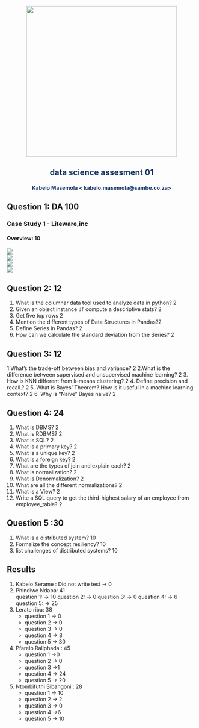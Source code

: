 <p align="center" style="background-color:"><img src="https://www.theworkspace.co.za/wp-content/uploads/2020/10/Sambe-Consulting-logo-800x600.png"  width="400"></p>

<p align="center"><h2 style="color: #193967; text-align: center">
    data science assesment 01
</h2></p>
<p align="center"><h4 style="color: #193967; text-align: center">
    Kabelo Masemola < kabelo.masemola@sambe.co.za>
</h4></p>


## Question 1: DA 100 
### Case Study 1 - Liteware,inc 

#### Overview: 10 

<img src="https://raw.githubusercontent.com/sambe-consulting/notes/master/tests/q1_p1.png?token=ASI6IMWP7G47Q5LLYFCICJ3A6F4LG" /><br>
<img src="https://raw.githubusercontent.com/sambe-consulting/notes/master/tests/q1_p2.png?token=ASI6IMT2RUHDIMOYJXGXCBTA6F4OA" /><br>
<img src="https://raw.githubusercontent.com/sambe-consulting/notes/master/tests/q1_p3.png?token=ASI6IMVD7YNSZIT56T7OWW3A6F4QI" /><br>
<img src="https://raw.githubusercontent.com/sambe-consulting/notes/master/tests/q1_p4.png?token=ASI6IMRRK6LW6NRVOGRQKDTA6F4R4" /><br>


## Question 2: 12 

1. What is the columnar data tool used to analyze data in python? 2
2. Given an object instance `df` compute a descriptive stats? 2
3. Get five top rows 2
4. Mention the different types of Data Structures in Pandas?2
5. Define Series in Pandas? 2 
6.  How can we calculate the standard deviation from the Series? 2

## Question 3: 12 
1.What’s the trade-off between bias and variance? 2
2.What is the difference between supervised and unsupervised machine learning? 2
3. How is KNN different from k-means clustering? 2
4.  Define precision and recall.? 2
5. What is Bayes’ Theorem? How is it useful in a machine learning context? 2
6. Why is “Naive” Bayes naive? 2

## Question 4: 24
1.  What is DBMS? 2 
2.  What is RDBMS? 2 
3.  What is SQL? 2
4.  What is a primary key? 2 
5.  What is a unique key? 2 
6.  What is a foreign key? 2 
7.  What are the types of join and explain each? 2 
8.  What is normalization? 2 
9.  What is Denormalization? 2 
10. What are all the different normalizations? 2 
11. What is a View? 2 
12. Write a SQL query to get the third-highest salary of an employee from employee_table? 2

## Question 5 :30 
1. What is a distributed system?  10 
2. Formalize the concept resiliency? 10 
3. list challenges of distributed systems? 10 

## Results 
1. Kabelo Serame : Did not write test -> 0
2. Phindiwe Ndaba: 41  
   question 1: -> 10 
   question 2: -> 0 
   question 3: ->  0 
   question 4: -> 6
   question 5: -> 25 
3. Lerato riba: 38
   - question 1 -> 0 
   - question 2 -> 0
   - question 3 -> 0 
   - question 4 -> 8 
   - question 5 -> 30 
4. Pfarelo Raliphada : 45
   - question 1 ->0 
   - question 2 -> 0 
   - question 3 ->1 
   - question 4 -> 24 
   - question 5 -> 20 
5. Ntombifuthi Sibangoni : 28 
   - question 1 -> 10 
   - question 2 -> 2 
   - question 3 -> 0 
   - question 4 ->6 
   - question 5 -> 10 





